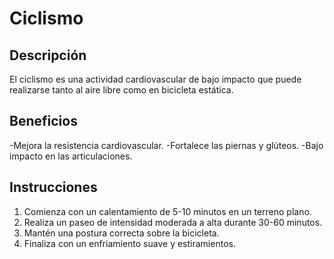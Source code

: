 # Ciclismo

## Descripción
El ciclismo es una actividad cardiovascular de bajo impacto que puede realizarse tanto al aire libre como en bicicleta estática.

## Beneficios
-Mejora la resistencia cardiovascular.
-Fortalece las piernas y glúteos.
-Bajo impacto en las articulaciones.

## Instrucciones
1. Comienza con un calentamiento de 5-10 minutos en un terreno plano.
2. Realiza un paseo de intensidad moderada a alta durante 30-60 minutos.
3. Mantén una postura correcta sobre la bicicleta.
4. Finaliza con un enfriamiento suave y estiramientos.